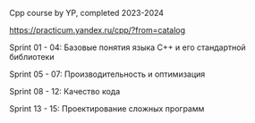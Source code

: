 Cpp course by YP, completed 2023-2024

https://practicum.yandex.ru/cpp/?from=catalog

Sprint 01 - 04: Базовые понятия языка С++ и его стандартной библиотеки

Sprint 05 - 07: Производительность и оптимизация

Sprint 08 - 12: Качество кода

Sprint 13 - 15: Проектирование сложных программ

